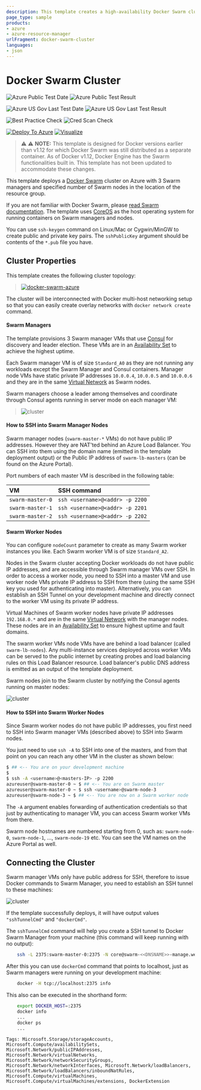 ```yaml
---
description: This template creates a high-availability Docker Swarm cluster
page_type: sample
products:
- azure
- azure-resource-manager
urlFragment: docker-swarm-cluster
languages:
- json
---
```

# Docker Swarm Cluster

![Azure Public Test Date](https://azurequickstartsservice.blob.core.windows.net/badges/application-workloads/swarm/docker-swarm-cluster/PublicLastTestDate.svg)
![Azure Public Test Result](https://azurequickstartsservice.blob.core.windows.net/badges/application-workloads/swarm/docker-swarm-cluster/PublicDeployment.svg)

![Azure US Gov Last Test Date](https://azurequickstartsservice.blob.core.windows.net/badges/application-workloads/swarm/docker-swarm-cluster/FairfaxLastTestDate.svg)
![Azure US Gov Last Test Result](https://azurequickstartsservice.blob.core.windows.net/badges/application-workloads/swarm/docker-swarm-cluster/FairfaxDeployment.svg)

![Best Practice Check](https://azurequickstartsservice.blob.core.windows.net/badges/application-workloads/swarm/docker-swarm-cluster/BestPracticeResult.svg)
![Cred Scan Check](https://azurequickstartsservice.blob.core.windows.net/badges/application-workloads/swarm/docker-swarm-cluster/CredScanResult.svg)

[![Deploy To Azure](https://raw.githubusercontent.com/Azure/azure-quickstart-templates/master/1-CONTRIBUTION-GUIDE/images/deploytoazure.svg?sanitize=true)](https://portal.azure.com/#create/Microsoft.Template/uri/https%3A%2F%2Fraw.githubusercontent.com%2FAzure%2Fazure-quickstart-templates%2Fmaster%2Fapplication-workloads%2Fswarm%2Fdocker-swarm-cluster%2Fazuredeploy.json)  [![Visualize](https://raw.githubusercontent.com/Azure/azure-quickstart-templates/master/1-CONTRIBUTION-GUIDE/images/visualizebutton.svg?sanitize=true)](http://armviz.io/#/?load=https%3A%2F%2Fraw.githubusercontent.com%2FAzure%2Fazure-quickstart-templates%2Fmaster%2Fapplication-workloads%2Fswarm%2Fdocker-swarm-cluster%2Fazuredeploy.json)

> :warning: :warning: **NOTE:** This template is designed for Docker versions earlier than v1.12
for which Docker Swarm was still distributed as a separate container. As of Docker v1.12,
Docker Engine has the Swarm functionalities built in. This template has not been
updated to accommodate these changes.

This template deploys a [Docker Swarm](http://docs.docker.com/swarm) cluster on
Azure with 3 Swarm managers and specified number of Swarm nodes in the location
of the resource group.

If you are not familiar with Docker Swarm, please
[read Swarm documentation](http://docs.docker.com/swarm). The template uses [CoreOS](https://coreos.com)
as the host operating system for running containers on Swarm managers and nodes.

You can use `ssh-keygen` command on Linux/Mac or Cygwin/MinGW to create public
and private key pairs. The `sshPublicKey` argument should be contents of the
`*.pub` file you have.

## Cluster Properties

This template creates the following cluster topology:

> [![docker-swarm-azure](img/cluster-network.png)](img/cluster-network.png)

The cluster will be interconnected with Docker multi-host networking setup
so that you can easily create overlay networks with `docker network create`
command.

#### Swarm Managers

The template provisions 3 Swarm manager VMs that use
[Consul](https://consul.io/) for discovery and leader election. These VMs are in
an [Availability Set](https://azure.microsoft.com/documentation/articles/virtual-machines-manage-availability/) to achieve the highest uptime.

Each Swarm manager VM is of size `Standard_A0` as they are not running any
workloads except the Swarm Manager and Consul containers. Manager node VMs have
static private IP addresses `10.0.0.4`, `10.0.0.5` and `10.0.0.6` and they are
in the same [Virtual Network](http://azure.microsoft.com/documentation/services/virtual-network/) as Swarm nodes.

Swarm managers choose a leader among themselves and coordinate through
Consul agents running in server mode on each manager VM:

> ![cluster](img/cluster-leader-election.png)

#### How to SSH into Swarm Manager Nodes

Swarm manager nodes (`swarm-master-*` VMs) do not have public IP addresses.
However they are NAT'ted behind an Azure Load Balancer. You can SSH into them
using the domain name (emitted in the template deployment output) or the Public
IP address of `swarm-lb-masters` (can be found on the Azure Portal).

Port numbers of each master VM is described in the following table:

| VM   | SSH command |
|:--- |:---|
| `swarm-master-0`  | `ssh <username>@<addr> -p 2200` |
| `swarm-master-1`  | `ssh <username>@<addr> -p 2201` |
| `swarm-master-2`  | `ssh <username>@<addr> -p 2202` |

#### Swarm Worker Nodes

You can configure `nodeCount` parameter to create as many Swarm worker instances
you like. Each Swarm worker VM is of size `Standard_A2`.

Nodes in the Swarm cluster accepting Docker workloads do not have public IP
addresses, and are accessible through Swarm manager VMs over SSH. In order to
access a worker node, you need to SSH into a master VM and use worker node VMs
private IP address to SSH from there (using the same SSH key you used for
authenticating into master). Alternatively, you can establish an SSH Tunnel on
your development machine and directly connect to the worker VM using its private
IP address.

Virtual Machines of Swarm worker nodes have private IP addresses `192.168.0.*`
and are in the same [Virtual Network](http://azure.microsoft.com/documentation/services/virtual-network/) with the manager nodes. These
nodes are in an [Availability Set](https://azure.microsoft.com/documentation/articles/virtual-machines-manage-availability/) to ensure highest uptime and fault
domains.

The swarm worker VMs node VMs have are behind a load balancer
(called `swarm-lb-nodes`). Any multi-instance services deployed across worker
VMs can be served to the public internet by creating probes and load balancing
rules on this Load Balancer resource. Load balancer's public DNS address is
emitted as an output of the template deployment.

Swarm nodes join to the Swarm cluster by notifying the Consul agents running
on master nodes:

![cluster](img/cluster-node-discovery.png)

#### How to SSH into Swarm Worker Nodes

Since Swarm worker nodes do not have public IP addresses, you first need to SSH
into Swarm manager VMs (described above) to SSH into Swarm nodes.

You just need to use `ssh -A` to SSH into one of the masters, and from that
point on you can reach any other VM in the cluster as shown below:

```sh
$ ## <-- You are on your development machine
$
$ ssh -A <username>@<masters-IP> -p 2200
azureuser@swarm-master-0 ~ $ ## <-- You are on Swarm master
azureuser@swarm-master-0 ~ $ ssh <username>@swarm-node-3
azureuser@swarm-node-3 ~ $ ## <-- You are now on a Swarm worker node
```

The `-A` argument enables forwarding of authentication credentials so that just
by authenticating to manager VM, you can access Swarm worker VMs from there.

Swarm node hostnames are numbered starting from 0, such as: `swarm-node-0`,
`swarm-node-1`, ..., `swarm-node-19` etc. You can see the VM names on the
Azure Portal as well.

## Connecting the Cluster

Swarm manager VMs only have public address for SSH, therefore to issue Docker
commands to Swarm Manager, you need to establish an SSH tunnel to these machines:

![cluster](img/cluster-management.png)

If the template successfully deploys, it will have output values
`"sshTunnelCmd"` and `"dockerCmd"`.

The `sshTunnelCmd` command will help you create a SSH tunnel to Docker Swarm
Manager from your machine (this command will keep running with no output):

```bash
    ssh -L 2375:swarm-master-0:2375 -N core@swarm-<<DNSNAME>>-manage.westus.cloudapp.azure.com -p 2200
```

After this you can use `dockerCmd` command that points to localhost, just as
Swarm managers were running on your development machine:

```bash
    docker -H tcp://localhost:2375 info
```

This also can be executed in the shorthand form:

```bash
    export DOCKER_HOST=:2375
    docker info
    ...
    docker ps
    ...
```

`Tags: Microsoft.Storage/storageAccounts, Microsoft.Compute/availabilitySets, Microsoft.Network/publicIPAddresses, Microsoft.Network/virtualNetworks, Microsoft.Network/networkSecurityGroups, Microsoft.Network/networkInterfaces, Microsoft.Network/loadBalancers, Microsoft.Network/loadBalancers/inboundNatRules, Microsoft.Compute/virtualMachines, Microsoft.Compute/virtualMachines/extensions, DockerExtension`
